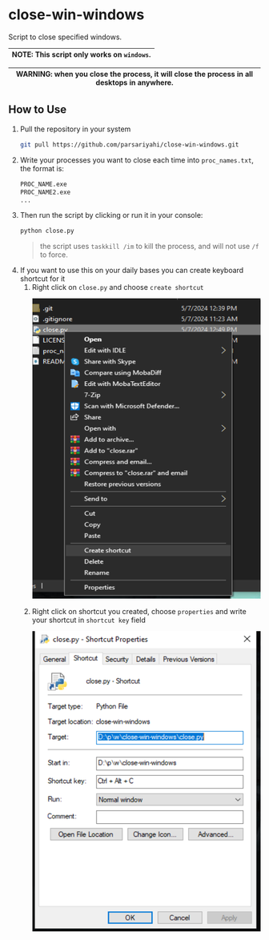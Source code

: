 # close-win-windows
Script to close specified windows.

| NOTE: This script only works on `windows`. |
| --- | 

| WARNING: when you close the process, it will close the process in all desktops in anywhere. |
| --- | 

## How to Use
1. Pull the repository in your system
    ```bash
    git pull https://github.com/parsariyahi/close-win-windows.git
    ```
2. Write your processes you want to close each time into `proc_names.txt`, the format is:
    ```text
    PROC_NAME.exe
    PROC_NAME2.exe
    ...
    ```
3. Then run the script by clicking or run it in your console:
    ```bash
    python close.py
    ```
    > the script uses `taskkill /im` to kill the process, and will not use `/f` to force.
4. If you want to use this on your daily bases you can create keyboard shortcut for it
   1. Right click on `close.py` and choose `create shortcut`
        <p align="left">
            <img width="500" height="600" src="./img/create_shortcut.png">
        </p>
   1. Right click on shortcut you created, choose `properties` and write your shortcut in `shortcut key` field
        <p align="left">
            <img width="500" height="600" src="./img/shortcut_key.png">
        </p>
